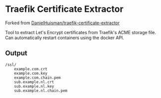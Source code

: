 # Traefik Certificate Extractor

Forked from [DanielHuisman/traefik-certificate-extractor](https://github.com/DanielHuisman/traefik-certificate-extractor)

Tool to extract Let's Encrypt certificates from Traefik's ACME storage file. Can automatically restart containers using the docker API.

## Output
```
/ssl/
    example.com.crt
    example.com.key
    example.com.chain.pem
    sub.example.nl.crt
    sub.example.nl.key
    sub.example.nl.chain.pem
```
